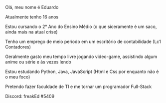 Olá, meu nome é Eduardo

Atualmente tenho 16 anos

Estou cursando o 2° Ano do Ensino Médio (o que siceramente é um saco, ainda mais na atual crise)

Tenho um emprego de meio período em um escritório de contabilidade (Lc1 Contadores)

Geralmente gasto meu tempo livre jogando video-game, assistindo algum anime ou série e às vezes lendo

Estou estudando Python, Java, JavaScript (Html e Css por enquanto não é o meu foco)

Pretendo fazer faculdade de TI e me tornar um programador Full-Stack

Discord: freakEd #5409
